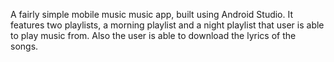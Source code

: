 A fairly simple mobile music music app, built using Android Studio. It features two playlists, a morning playlist and a night playlist that user is able to play music from. Also the user is able to download the lyrics of the songs.